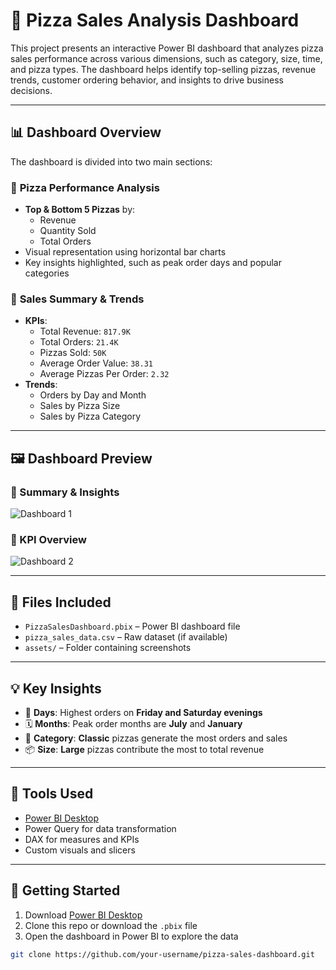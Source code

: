 # 🍕 Pizza Sales Analysis Dashboard

This project presents an interactive Power BI dashboard that analyzes pizza sales performance across various dimensions, such as category, size, time, and pizza types. The dashboard helps identify top-selling pizzas, revenue trends, customer ordering behavior, and insights to drive business decisions.

---

## 📊 Dashboard Overview

The dashboard is divided into two main sections:

### 🔹 **Pizza Performance Analysis**
- **Top & Bottom 5 Pizzas** by:
  - Revenue
  - Quantity Sold
  - Total Orders
- Visual representation using horizontal bar charts
- Key insights highlighted, such as peak order days and popular categories

### 🔹 **Sales Summary & Trends**
- **KPIs**:
  - Total Revenue: `817.9K`
  - Total Orders: `21.4K`
  - Pizzas Sold: `50K`
  - Average Order Value: `38.31`
  - Average Pizzas Per Order: `2.32`
- **Trends**:
  - Orders by Day and Month
  - Sales by Pizza Size
  - Sales by Pizza Category

---

## 🖼️ Dashboard Preview

### 🔸 Summary & Insights
![Dashboard 1](./assets/Screenshot%202025-06-24%20122741.png)

### 🔸 KPI Overview
![Dashboard 2](./assets/Screenshot%202025-06-24%20122716.png)

---

## 📁 Files Included

- `PizzaSalesDashboard.pbix` – Power BI dashboard file
- `pizza_sales_data.csv` – Raw dataset (if available)
- `assets/` – Folder containing screenshots

---

## 💡 Key Insights

- 📅 **Days**: Highest orders on **Friday and Saturday evenings**
- 🗓️ **Months**: Peak order months are **July** and **January**
- 🍕 **Category**: **Classic** pizzas generate the most orders and sales
- 📦 **Size**: **Large** pizzas contribute the most to total revenue

---

## 🧰 Tools Used

- [Power BI Desktop](https://powerbi.microsoft.com/desktop/)
- Power Query for data transformation
- DAX for measures and KPIs
- Custom visuals and slicers

---

## 🚀 Getting Started

1. Download [Power BI Desktop](https://powerbi.microsoft.com/desktop/)
2. Clone this repo or download the `.pbix` file
3. Open the dashboard in Power BI to explore the data

```bash
git clone https://github.com/your-username/pizza-sales-dashboard.git
